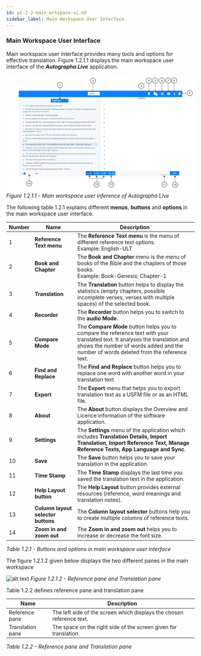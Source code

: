 ```yaml
---
id: p1-2-2-main-wrkspace-ui.md
sidebar_label: Main Workspace User Interface
---
```

### Main Workspace User Interface
Main workspace user interface provides many tools and options for effective translation. 
Figure 1.2.1.1 displays the main workspace user interface of the **_Autographa Live_** application.

![alt text](../../../../static/AutographaLiveImages/Getting_Started/main-workspace-ui-fig-1.2.1.1.jpg 'Main workspace user inference of Autographa Live ') 
_Figure 1.2.1.1 - Main workspace user inference of Autographa Live_ 

The following table 1.2.1 explains different **menus**, **buttons** and **options** in the main workspace user interface. 

| Number| Name                             |Description
| ------| ---------------------------------| ------------
| 1     |**Reference Text menu**           | The **Reference Text menu** is the menu of different reference text options. <br> Example: English-ULT
| 2     |**Book and Chapter**              |  The **Book and Chapter** menu is the menu of books of the Bible and the chapters of those books. <br> Example: Book-Genesis; Chapter-1
| 3     |**Translation**                   | The **Translation** button helps to display the statistics (empty chapters, possible incomplete verses, verses with multiple spaces) of the selected book. 
| 4     |**Recorder**                    | The **Recorder** button helps  you to switch  to the **audio Mode**.
| 5     |**Compare Mode**                  | The **Compare Mode** button helps you to compare the reference text with your translated text. It analyses the translation and shows the number of words added and the number of words deleted from the reference text. 
| 6     |**Find and Replace**              | The **Find and Replace** button helps you to replace one word with another word in your translation text
| 7     |**Export**                        | The **Export** menu that heIps you to export translation text as a USFM file or as an HTML file.
| 8     |**About**                         | The **About** button displays the Overview and Licence information of the software application.
| 9     |**Settings**                      | The **Settings** menu of the application which includes **Translation Details, Import Translation, Import Reference Text, Manage Reference Texts, App Language and Sync**. 
| 10    |**Save**                          |The **Save** button helps you to save your translation in the application.
| 11    |**Time Stamp**                    |The **Time Stamp** displays the last time you saved the translation text in the application.
| 12    |**Help Layout button**            | The **Help Layout** button provides external resources (reference, word meanings and translation notes).
| 13    |**Column layout selector buttons**| The **Column layout selector** buttons help you to create multiple columns of reference texts.
| 14    |**Zoom in and zoom out**          | The **Zoom in and zoom out** helps you to increase or decrease the font size.
_Table 1.2.1 - Buttons and options in main workspace user interface_


The figure 1.2.1.2 given below displays the two different panes in the main workspace

![alt text](../../../../static/AutographaLiveImages/Getting_Started/main-workspace-ui-fig-1.2.1.2.jpg 'Reference pane and Translation pane') 
_Figure 1.2.1.2 - Reference pane and Translation pane_

 Table 1.2.2 defines reference pane and translation pane

|Name               |Description
|----------         |----------
|Reference pane     | The left side of the screen which displays the chosen reference text.
| Translation pane  | The space on the right side of the screen given for translation.
_Table 1.2.2 - Reference pane and Translation pane_
